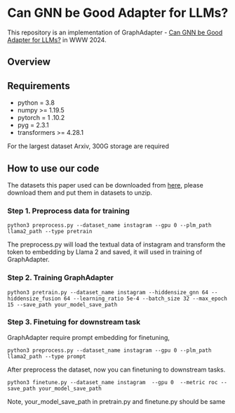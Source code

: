 # Can GNN be Good Adapter for LLMs?
This repository is an implementation of GraphAdapter - [Can GNN be Good Adapter for LLMs?](https://arxiv.org/abs/2402.12984) in WWW 2024.


## Overview

## Requirements
* python = 3.8
* numpy >= 1.19.5
* pytorch = 1 .10.2
* pyg = 2.3.1
* transformers >= 4.28.1 

For the largest dataset Arxiv, 300G storage are required
## How to use our code
The datasets this paper used can be downloaded from [here](https://drive.google.com/drive/folders/13fqwSfY5utv8HibtEoLIAGk7k85W7b2d?usp=sharing), please download them and put them in datasets to unzip.


### Step 1. Preprocess data for training
```
python3 preprocess.py --dataset_name instagram --gpu 0 --plm_path llama2_path --type pretrain
```
The preprocess.py will load the textual data of instagram and transform the token to embedding by Llama 2 and saved, it will used in training of GraphAdapter.


### Step 2. Training GraphAdapter
```
python3 pretrain.py --dataset_name instagram --hiddensize_gnn 64 --hiddensize_fusion 64 --learning_ratio 5e-4 --batch_size 32 --max_epoch 15 --save_path your_model_save_path
```

### Step 3. Finetuing for downstream task

GraphAdapter require prompt embedding for finetuning,

```
python3 preprocess.py --dataset_name instagram --gpu 0 --plm_path llama2_path --type prompt

```
After preprocess the dataset, now you can finetuning to downstream tasks.
```
python3 finetune.py --dataset_name instagram  --gpu 0  --metric roc --save_path your_model_save_path 
```
Note, your_model_save_path in pretrain.py and finetune.py should be same

